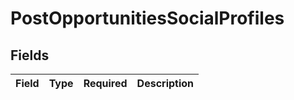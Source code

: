 # PostOpportunitiesSocialProfiles


## Fields

| Field       | Type        | Required    | Description |
| ----------- | ----------- | ----------- | ----------- |